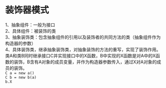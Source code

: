 # 装饰器模式  
1、抽象组件：一般为接口  
2、具体组件：被装饰的类  
3、抽象装饰类：包含抽象组件的引用以及装饰者的共同方法的类（抽象组件作为构造器的参数）  
4、具体装饰类，继承抽象装饰类，对抽象装饰的方法的重写，实现了装饰作用。  
类A和类B同时继承接口C并实现接口中的X函数，B中实现的X函数是对A中的X函数的装饰，B含有A对象的成员变量，并作为构造器参数传入，通过X对A对象的成员的装饰。  
`C a = new a()`    
`C b = new b(a)`  
`b.X`
